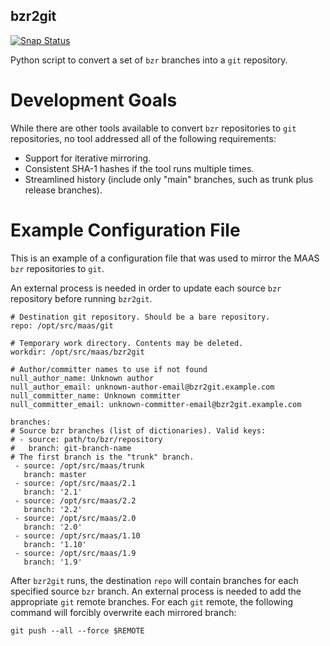 bzr2git
-------

[![Snap Status](https://build.snapcraft.io/badge/mpontillo/bzr2git.svg)](https://build.snapcraft.io/user/mpontillo/bzr2git)

Python script to convert a set of `bzr` branches into a `git` repository.

Development Goals
=================
While there are other tools available to convert `bzr` repositories to `git`
repositories, no tool addressed all of the following requirements:

 * Support for iterative mirroring.
 * Consistent SHA-1 hashes if the tool runs multiple times.
 * Streamlined history (include only "main" branches, such as trunk plus release branches).

Example Configuration File
==========================

This is an example of a configuration file that was used to mirror the MAAS
`bzr` repositories to `git`.

An external process is needed in order to update each source `bzr` repository
before running `bzr2git`.

    # Destination git repository. Should be a bare repository.
    repo: /opt/src/maas/git

    # Temporary work directory. Contents may be deleted.
    workdir: /opt/src/maas/bzr2git

    # Author/committer names to use if not found
    null_author_name: Unknown author
    null_author_email: unknown-author-email@bzr2git.example.com
    null_committer_name: Unknown committer
    null_committer_email: unknown-committer-email@bzr2git.example.com

    branches:
    # Source bzr branches (list of dictionaries). Valid keys:
    # - source: path/to/bzr/repository
    #   branch: git-branch-name
    # The first branch is the "trunk" branch.
     - source: /opt/src/maas/trunk
       branch: master
     - source: /opt/src/maas/2.1
       branch: '2.1'
     - source: /opt/src/maas/2.2
       branch: '2.2'
     - source: /opt/src/maas/2.0
       branch: '2.0'
     - source: /opt/src/maas/1.10
       branch: '1.10'
     - source: /opt/src/maas/1.9
       branch: '1.9'

After `bzr2git` runs, the destination `repo` will contain branches for each
specified source `bzr` branch. An external process is needed to add the
appropriate `git` remote branches. For each `git` remote, the following
command will forcibly overwrite each mirrored branch:

    git push --all --force $REMOTE
